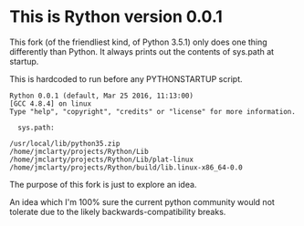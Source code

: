 This is Rython version 0.0.1
============================

This fork (of the friendliest kind, of Python 3.5.1) 
only does one thing differently than Python. 
It always prints out the contents of sys.path at startup.

This is hardcoded to run before any PYTHONSTARTUP script.

```
Rython 0.0.1 (default, Mar 25 2016, 11:13:00) 
[GCC 4.8.4] on linux
Type "help", "copyright", "credits" or "license" for more information.

  sys.path:

/usr/local/lib/python35.zip
/home/jmclarty/projects/Rython/Lib
/home/jmclarty/projects/Rython/Lib/plat-linux
/home/jmclarty/projects/Rython/build/lib.linux-x86_64-0.0

```

The purpose of this fork is just to explore an idea.

An idea which I'm 100% sure the current python community would not tolerate due to the likely backwards-compatibility breaks.
